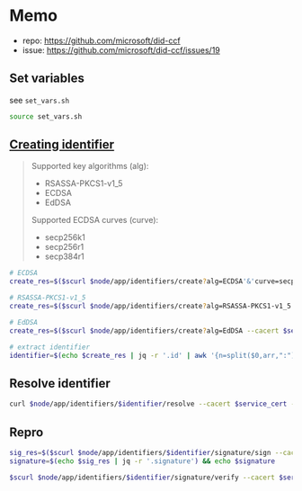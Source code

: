 # Memo

- repo: https://github.com/microsoft/did-ccf
- issue: https://github.com/microsoft/did-ccf/issues/19


## Set variables
see `set_vars.sh`
```bash
source set_vars.sh
```

## [Creating identifier](https://github.com/microsoft/did-ccf/blob/main/DID_CCF.md)

> Supported key algorithms (alg):
> - RSASSA-PKCS1-v1_5
> - ECDSA
> - EdDSA
>     
> Supported ECDSA curves (curve):
> - secp256k1
> - secp256r1
> - secp384r1

```bash
# ECDSA
create_res=$($scurl $node/app/identifiers/create?alg=ECDSA'&'curve=secp256k1 --cacert $service_cert --signing-key $signing_key_pem --signing-cert $signing_cert_pem -H "content-type: application/json" -X POST -s) && echo $create_res | jq

# RSASSA-PKCS1-v1_5
create_res=$($scurl $node/app/identifiers/create?alg=RSASSA-PKCS1-v1_5 --cacert $service_cert --signing-key $signing_key_pem --signing-cert $signing_cert_pem -H "content-type: application/json" -X POST -s) && echo $create_res | jq

# EdDSA
create_res=$($scurl $node/app/identifiers/create?alg=EdDSA --cacert $service_cert --signing-key $signing_key_pem --signing-cert $signing_cert_pem -H "content-type: application/json" -X POST -s) && echo $create_res | jq

# extract identifier
identifier=$(echo $create_res | jq -r '.id' | awk '{n=split($0,arr,":"); print arr[n]}') && echo $identifier
```
## Resolve identifier

```bash
curl $node/app/identifiers/$identifier/resolve --cacert $service_cert -s | jq
```

## Repro

```bash
sig_res=$($scurl $node/app/identifiers/$identifier/signature/sign --cacert $service_cert --signing-key $signing_key_pem --signing-cert $signing_cert_pem -H "content-type: plain/text" --data "Text to sign" -X POST -s) && echo $sig_res | jq
signature=$(echo $sig_res | jq -r '.signature') && echo $signature

$scurl $node/app/identifiers/$identifier/signature/verify --cacert $service_cert --signing-key $signing_key_pem --signing-cert $signing_cert_pem -H "content-type: plain/text" -d "{\"payload\":\"Text to sign\",\"signer\":\"$identifier\", \"signature\":\"$signature\"}" -X POST -s | cat && echo ""
```